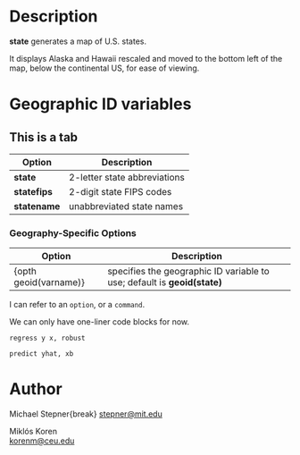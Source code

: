 # Description

**state** generates a map of U.S. states.

It displays Alaska and Hawaii rescaled and moved to the bottom left of the map, below the continental US, for ease of viewing.

# Geographic ID variables
## This is a tab

| Option | Description |
|--------|-------------|
**state**    |   2-letter state abbreviations
**statefips** |  2-digit state FIPS codes
**statename**  | unabbreviated state names

### Geography-Specific Options

| Option | Description |
|--------|-------------|
{opth geoid(varname)}  | specifies the geographic ID variable to use; default is **geoid(state)**

I can refer to an `option`, or a `command`. 

We can only have one-liner code blocks for now.
```
regress y x, robust
```
```
predict yhat, xb
```


# Author

Michael Stepner{break}
stepner@mit.edu

Miklós Koren  
korenm@ceu.edu